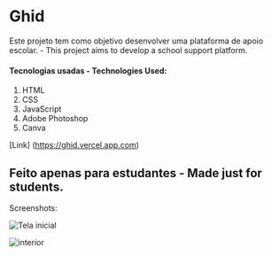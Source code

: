 # Ghid
Este projeto tem como objetivo desenvolver uma plataforma de apoio escolar.  -
This project aims to develop a school support platform.

#### Tecnologias usadas - Technologies Used:
1. HTML
2. CSS
3. JavaScript
4. Adobe Photoshop
5. Canva

[Link] (https://ghid.vercel.app.com)

## Feito apenas para estudantes - Made just for students.

Screenshots:

![Tela inicial](https://github.com/user-attachments/assets/7f6f5925-12c5-4efd-8014-2b12354193cb)



![interior](https://github.com/user-attachments/assets/99a23140-aeb6-43e7-9909-435b86f36d7a)



